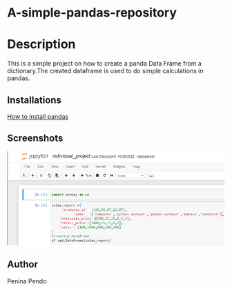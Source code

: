 # A-simple-pandas-repository

# Description
This is a simple project on how to create a panda Data Frame from a dictionary.The created dataframe is used to do simple calculations in pandas.

## Installations
[How to install pandas](https://pandas.pydata.org/docs/getting_started/install.html) 

## Screenshots
![image desc](./Pics/pic1.png)


## Author
Penina Pendo
